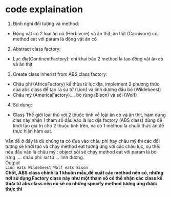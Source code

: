 ﻿# code explaination
1. Định nghĩ đối tượng và method: 
- Động vật có 2 loại ăn cỏ (Herbivore) và ăn thịt, ăn thịt (Carnivore) có method eat với param là động vật ăn cỏ

2. Abstract class factory: 
- Lục địa(ContinentFactory): chỉ khai báo 2 method là tạo động vật ăn cỏ và ăn thịt

3. Create class inherist from ABS class factory:
- Châu phi (AfricaFactory) kế thừa từ lục địa, implement 2 phương thức của abs class để tạo ra sư tử (Lion) và linh dương đầu bò (Wildebeest)
- Châu mỹ (AmericaFactory).... bò rừng (Bison) và sói (Wolf)

4. Sử dụng:
- Class Thế giới loài thú  với 2 thuộc tính về loài ăn cỏ và ăn thịt, hàm dựng clas này nhận 
1 tham số đầu vào là lục địa factory (ABS class) dùng để khởi tạo giá trị cho 2 thuộc tính trên, và có 
1 method là chuỗi thức ăn để thực hiện hàm eat.

Vấn đề ở đây là dù chúng ta có đưa vào châu phi hay châu mỹ thì các đối tượng sẽ khởi tạo và chạy 
method eat tương ứng với các châu lục, cụ thể:
nếu đầu vào là châu mỹ : object sói sẽ chạy method eat với param là bò rừng
.... châu phi: sư tử ... linh dương.  
Output  
`Lion eats Wildebeest
Wolf eats Bison`  
**Chốt, ABS class chính là 1 khuôn mẫu,đề xuất các method nên có, những nơi sử dụng Factory class này như một tham số
có thể nhận các class kế thừa từ abs class nên nó sẽ có những specify method tương ứng được thực thi**
